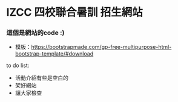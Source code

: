# IZCC 四校聯合暑訓 招生網站
### 這個是網站的code :)

* 模板：https://bootstrapmade.com/gp-free-multipurpose-html-bootstrap-template/#download

to do list:
- 活動介紹有些是空白的
- 架好網站
- 讓大家檢查
